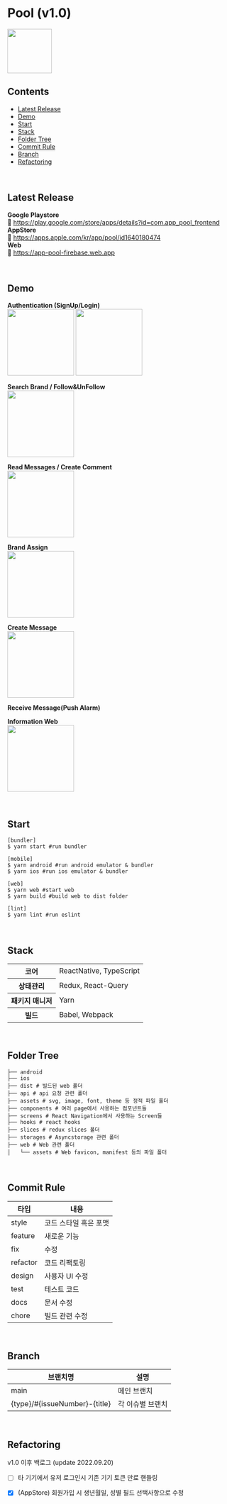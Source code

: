# Pool (v1.0)

<image src="https://user-images.githubusercontent.com/66757141/191906174-e5a5d5d4-6762-41ea-9447-11490985ff4f.png" width="100px"/>

## Contents
- [Latest Release](#latest-release)
- [Demo](#demo)
- [Start](#start)
- [Stack](#stack)
- [Folder Tree](#folder-tree)
- [Commit Rule](#commit-rule)
- [Branch](#branch)
- [Refactoring](#refactoring)

<br/>

## Latest Release
**Google Playstore**  
🔗 https://play.google.com/store/apps/details?id=com.app_pool_frontend  
**AppStore**  
🔗 https://apps.apple.com/kr/app/pool/id1640180474  
**Web**  
🔗 https://app-pool-firebase.web.app

<br/>

## Demo

**Authentication (SignUp/Login)**  
<image src="https://user-images.githubusercontent.com/72551358/197339969-3f884440-128e-45f1-902b-54088f3a5dd1.gif" width="150px"/>
<image src="https://user-images.githubusercontent.com/72551358/197340008-d22c2c8d-1f1b-4c46-a8df-78e138a45d7d.gif" width="150px"/>

**Search Brand / Follow&UnFollow**  
<image src="https://user-images.githubusercontent.com/72551358/197339992-f0f7d9f3-6032-4126-8ff1-4e346da88dce.gif" width="150px"/>

**Read Messages / Create Comment**  
<image src="https://user-images.githubusercontent.com/72551358/197340006-2e55f7cb-5043-418d-b455-c3541c28c097.gif" width="150px"/>

**Brand Assign**  
<image src="https://user-images.githubusercontent.com/72551358/197341212-86abe19d-2447-454e-b328-a767af815577.gif" width="150px"/>

**Create Message**  
<image src="https://user-images.githubusercontent.com/72551358/197340004-d5b0a7c8-bbee-4534-84a9-c9cf18283545.gif" width="150px"/>

**Receive Message(Push Alarm)**

**Information Web**  
<image src="https://user-images.githubusercontent.com/72551358/197341213-881ecc14-9a98-49df-8b54-8077a4a15247.gif" width="150px"/>

<br/>

## Start
```
[bundler]
$ yarn start #run bundler

[mobile]
$ yarn android #run android emulator & bundler 
$ yarn ios #run ios emulator & bundler

[web]
$ yarn web #start web
$ yarn build #build web to dist folder

[lint]
$ yarn lint #run eslint
```

<br/>

## Stack

<table>
  <tr>
    <th>코어</th>
    <td>ReactNative, TypeScript</td>
  </tr>
  <tr>
    <th>상태관리</th>
    <td>Redux, React-Query</td>
  </tr>
  <tr>
    <th>패키지 매니저</th>
    <td>Yarn</td>
  </tr>
  <tr>
    <th>빌드</th>
    <td>Babel, Webpack    </td>
  </tr>
</table>


<br/>

## Folder Tree
```
├── android
├── ios
├── dist # 빌드된 web 폴더
├── api # api 요청 관련 폴더
├── assets # svg, image, font, theme 등 정적 파일 폴더
├── components # 여러 page에서 사용하는 컴포넌트들
├── screens # React Navigation에서 사용하는 Screen들
├── hooks # react hooks
├── slices # redux slices 폴더
├── storages # Asyncstorage 관련 폴더
├── web # Web 관련 폴더
│   └── assets # Web favicon, manifest 등의 파일 폴더
```

<br/>

## Commit Rule
| 타입     | 내용                  |
|----------|-----------------------|
| style    | 코드 스타일 혹은 포맷 |
| feature  | 새로운 기능           |
| fix      | 수정                  |
| refactor | 코드 리팩토링         |
| design   | 사용자 UI 수정        |
| test     | 테스트 코드           |
| docs     | 문서 수정             |
| chore    | 빌드 관련 수정        |

<br/>

## Branch
| 브랜치명                        | 설명                  |
|--------------------------------|-----------------------|
| main                           | 메인 브랜치            |
| {type}/#{issueNumber}-{title}  | 각 이슈별 브랜치       |

<br/>

## Refactoring
v1.0 이후 백로그 (update 2022.09.20)

- [ ] 타 기기에서 유저 로그인시 기존 기기 토큰 만료 핸들링
- [x] (AppStore) 회원가입 시 생년월일, 성별 필드 선택사항으로 수정

